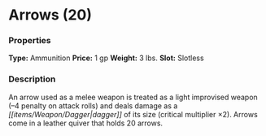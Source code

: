 ﻿---
Title: "Arrows (20)"
Type: "Ammunition"
Price: "1 gp"
Weight: "3 lbs."
Slot: "Slotless"
Description: |
  "An arrow used as a melee weapon is treated as a light improvised weapon (–4 penalty on attack rolls) and deals damage as a dagger of its size (critical multiplier ×2). Arrows come in a leather quiver that holds 20 arrows."
Sources: "['Core Rulebook', 'Ultimate Equipment']"
---

# Arrows (20)

### Properties

**Type:** Ammunition **Price:** 1 gp **Weight:** 3 lbs. **Slot:** Slotless

### Description

An arrow used as a melee weapon is treated as a light improvised weapon (–4 penalty on attack rolls) and deals damage as a _[[items/Weapon/Dagger|dagger]]_ of its size (critical multiplier ×2). Arrows come in a leather quiver that holds 20 arrows.

